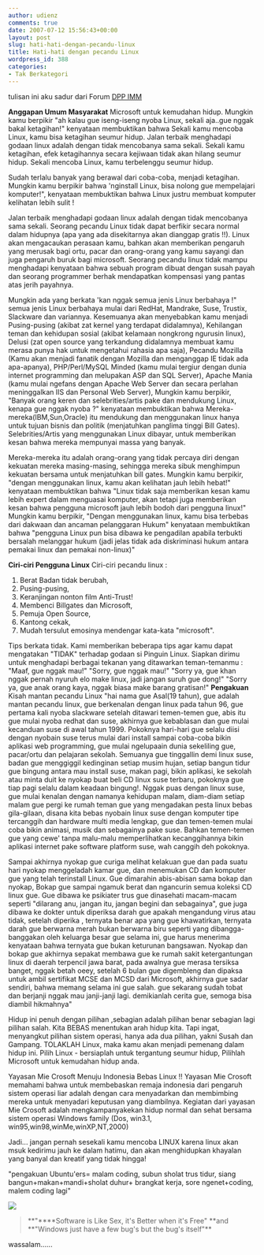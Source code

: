 ```yaml
---
author: udienz
comments: true
date: 2007-07-12 15:56:43+00:00
layout: post
slug: hati-hati-dengan-pecandu-linux
title: Hati-hati dengan pecandu Linux
wordpress_id: 388
categories:
- Tak Berkategori
---
```


tulisan ini aku sadur dari Forum [DPP IMM](http://www.imm.or.id/index.php?option=com_joomlaboard&Itemid=26&func=view&id=13&catid=12)

**Anggapan Umum Masyarakat**
Microsoft untuk kemudahan hidup.
Mungkin kamu berpikir "ah kalau gue iseng-iseng nyoba Linux, sekali aja..gue nggak bakal ketagihan!"
kenyataan membuktikan bahwa Sekali kamu mencoba Linux, kamu bisa ketagihan seumur hidup.
Jalan terbaik menghadapi godaan linux adalah dengan tidak mencobanya sama sekali.
Sekali kamu ketagihan, efek ketagihannya secara kejiwaan tidak akan hilang seumur hidup.
Sekali mencoba Linux, kamu terbelenggu seumur hidup.

Sudah terlalu banyak yang berawal dari coba-coba, menjadi ketagihan.
Mungkin kamu berpikir bahwa 'nginstall Linux, bisa nolong gue mempelajari komputer!",
kenyataan membuktikan bahwa Linux justru membuat komputer kelihatan lebih sulit !

Jalan terbaik menghadapi godaan linux adalah dengan tidak mencobanya sama sekali.
Seorang pecandu Linux tidak dapat berfikir secara normal dalam hidupnya (apa yang ada disekitarnya
akan dianggap gratis !!).
Linux akan mengacaukan perasaan kamu, bahkan akan memberikan pengaruh yang merusak bagi ortu, pacar dan orang-orang yang kamu sayangi dan juga pengaruh buruk bagi microsoft.
Seorang pecandu linux tidak mampu menghadapi kenyataan bahwa sebuah program dibuat dengan
susah payah dan seorang programmer berhak mendapatkan kompensasi yang pantas atas jerih payahnya.

Mungkin ada yang berkata 'kan nggak semua jenis Linux berbahaya !" semua jenis Linux berbahaya mulai dari RedHat, Mandrake, Suse, Trustix, Slackware dan variannya.
Kesemuanya akan menyebabkan kamu menjadi Pusing-pusing (akibat zat kernel yang terdapat didalamnya), Kehilangan teman dan kehidupan sosial (akibat kelamaan nongkrong ngurusin linux),
Delusi (zat open source yang terkandung didalamnya membuat kamu merasa punya hak untuk mengetahui rahasia apa saja), Pecandu Mozilla (Kamu akan menjadi fanatik dengan Mozilla dan menganggap IE tidak ada apa-apanya),
PHP/Perl/MySQL Minded (kamu mulai tergiur dengan dunia internet programming dan melupakan ASP dan SQL Server), Apache Mania (kamu mulai ngefans dengan Apache Web Server dan secara perlahan meninggalkan IIS dan Personal Web Server),
Mungkin kamu berpikir, "Banyak orang keren dan selebrities/artis pake dan mendukung Linux, kenapa gue nggak nyoba ?" kenyataan membuktikan bahwa Mereka-mereka(IBM,Sun,Oracle) itu mendukung dan menggunakan linux hanya untuk tujuan bisnis
dan politik (menjatuhkan panglima tinggi Bill Gates). Selebrities/Artis yang menggunakan Linux dibayar, untuk memberikan kesan bahwa mereka mempunyai massa yang banyak.

Mereka-mereka itu adalah orang-orang yang tidak percaya diri dengan kekuatan mereka masing-masing, sehingga mereka sibuk menghimpun kekuatan bersama untuk menjatuhkan bill gates.
Mungkin kamu berpikir, "dengan menggunakan linux, kamu akan kelihatan jauh lebih hebat!"
kenyataan membuktikan bahwa "Linux tidak saja memberikan kesan kamu lebih expert dalam menguasai komputer, akan tetapi juga memberikan kesan bahwa pengguna microsoft jauh lebih bodoh dari pengguna linux!"
Mungkin kamu berpikir, "Dengan menggunakan linux, kamu bisa terbebas dari dakwaan dan ancaman pelanggaran Hukum"
kenyataan membuktikan bahwa "pengguna Linux pun bisa dibawa ke pengadilan apabila terbukti bersalah melanggar hukum (jadi jelas tidak ada diskriminasi hukum antara pemakai linux dan pemakai non-linux)"

**Ciri-ciri Pengguna Linux**
Ciri-ciri pecandu linux :
1. Berat Badan tidak berubah,
2. Pusing-pusing,
3. Keranjingan nonton film Anti-Trust!
4. Membenci Billgates dan Microsoft,
5. Pemuja Open Source,
6. Kantong cekak,
7. Mudah tersulut emosinya mendengar kata-kata "microsoft".

<!-- more -->

Tips berkata tidak.
Kami memberikan beberapa tips agar kamu dapat mengatakan "TIDAK" terhadap godaan si Pinguin Linux.
Siapkan dirimu untuk menghadapi berbagai tekanan yang ditawarkan teman-temanmu :
"Maaf, gue nggak mau!"
"Sorry, gue nggak mau!"
"Sorry ya, gue khan nggak pernah nyuruh elo make linux, jadi jangan suruh gue dong!"
"Sorry ya, gue anak orang kaya, nggak biasa make barang gratisan!"
**Pengakuan**
Kisah mantan pecandu Linux "hai nama gue Asal(19 tahun), gue adalah mantan pecandu linux, gue berkenalan dengan linux pada tahun 96, gue pertama kali nyoba slackware setelah ditawari temen-temen gue, abis itu gue mulai nyoba redhat dan suse, akhirnya gue kebablasan dan gue mulai kecanduan suse di awal tahun 1999.
Pokoknya hari-hari gue selalu diisi dengan nyobain suse terus mulai dari install sampai coba-coba bikin aplikasi web programming, gue mulai ngelupaain dunia sekeliling gue, pacar/ortu dan pelajaran sekolah.
Semuanya gue tinggallin demi linux suse, badan gue menggiggil kedinginan setiap musim hujan, setiap bangun tidur gue bingung antara mau install suse, makan pagi, bikin aplikasi, ke sekolah atau minta duit ke nyokap buat beli CD linux suse terbaru, pokoknya gue tiap pagi selalu dalam keadaan bingung!.
Nggak puas dengan linux suse, gue mulai kenalan dengan namanya kehidupan malam, diam-diam setiap malam gue pergi ke rumah teman gue yang mengadakan pesta linux bebas gila-gilaan, disana kita bebas nyobain linux suse dengan komputer tipe tercanggih dan hardware multi media lengkap, gue dan temen-temen mulai coba bikin animasi, musik dan sebagainya pake suse.
Bahkan temen-temen gue yang cewe' tanpa malu-malu memperlihatkan kecanggihannya bikin aplikasi internet pake software platform suse, wah canggih deh pokoknya.

Sampai akhirnya nyokap gue curiga melihat kelakuan gue dan pada suatu hari nyokap menggeladah kamar gue, dan menemukan CD dan komputer gue yang telah terinstall Linux.
Gue dimarahin abis-abisan sama bokap dan nyokap, Bokap gue sampai ngamuk berat dan ngancurin semua koleksi CD linux gue.
Gue dibawa ke psikiater trus gue dinasehati macam-macam seperti "dilarang anu, jangan itu, jangan begini dan sebagainya", gue juga dibawa ke dokter untuk diperiksa darah gue apakah mengandung virus atau tidak, setelah diperika , ternyata benar apa yang gue khawatirkan, ternyata darah gue berwarna merah bukan berwarna biru seperti yang dibangga-banggakan oleh keluarga besar gue selama ini, gue harus menerima kenyataan bahwa ternyata gue bukan keturunan bangsawan.
Nyokap dan bokap gue akhirnya sepakat membawa gue ke rumah sakit ketergantungan linux di daerah terpencil jawa barat, pada awalnya gue merasa tersiksa banget, nggak betah oeey, setelah 6 bulan gue digembleng dan dipaksa untuk ambil sertifikat MCSE dan MCSD dari Microsoft, akhirnya gue sadar sendiri, bahwa memang selama ini gue salah.
gue sekarang sudah tobat dan berjanji nggak mau janji-janji lagi. demikianlah cerita gue, semoga bisa diambil hikmahnya"

Hidup ini penuh dengan pilihan ,sebagian adalah pilihan benar sebagian lagi pilihan salah. Kita BEBAS menentukan arah hidup kita. Tapi ingat, menyangkut pilihan sistem operasi, hanya ada dua pilihan, yakni Susah dan Gampang. TOLAKLAH Linux, maka kamu akan menjadi pemenang dalam hidup ini. Pilih Linux - bersiaplah untuk tergantung seumur hidup, Pilihlah Microsoft untuk kemudahan hidup anda.

Yayasan Mie Crosoft Menuju Indonesia Bebas Linux !! Yayasan Mie Crosoft memahami bahwa untuk membebaskan remaja indonesia dari pengaruh sistem operasi liar adalah dengan cara menyadarkan dan membimbing mereka untuk menyadari keputusan yang diambilnya. Kegiatan dari yayasan Mie Crosoft adalah mengkampanyakekan hidup normal dan sehat bersama sistem operasi Windows family (Dos, win3.1, win95,win98,winMe,winXP,NT,2000)

Jadi... jangan pernah sesekali kamu mencoba LINUX karena linux akan msuk kedirimu jauh ke dalam hatimu, dan akan menghidupkan khayalan yang banyal dan kreatif yang tidak hingga!

"pengakuan Ubuntu'ers= malam coding, subun sholat trus tidur, siang bangun+makan+mandi+sholat duhur+ brangkat kerja, sore ngenet+coding, malem coding lagi"

![](http://badvista.fsf.org/logos/BadVista_no_littering.png)


<blockquote>**"****Software is Like Sex, it's Better when it's Free" **and **"Windows just have a few bug's but the bug's itself"**</blockquote>


wassalam......
